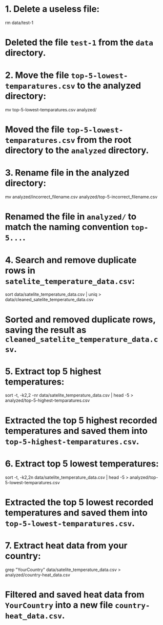 # 1. Delete a useless file:
rm data/test-1
# Deleted the file `test-1` from the `data` directory.

# 2. Move the file `top-5-lowest-temparatures.csv` to the analyzed directory:
mv top-5-lowest-temparatures.csv analyzed/
# Moved the file `top-5-lowest-temparatures.csv` from the root directory to the `analyzed` directory.

# 3. Rename file in the analyzed directory:
mv analyzed/incorrect_filename.csv analyzed/top-5-incorrect_filename.csv
# Renamed the file in `analyzed/` to match the naming convention `top-5...`.

# 4. Search and remove duplicate rows in `satelite_temperature_data.csv`:
sort data/satelite_temperature_data.csv | uniq > data/cleaned_satelite_temperature_data.csv
# Sorted and removed duplicate rows, saving the result as `cleaned_satelite_temperature_data.csv`.

# 5. Extract top 5 highest temperatures:
sort -t, -k2,2 -nr data/satelite_temperature_data.csv | head -5 > analyzed/top-5-highest-temparatures.csv
# Extracted the top 5 highest recorded temperatures and saved them into `top-5-highest-temparatures.csv`.

# 6. Extract top 5 lowest temperatures:
sort -t, -k2,2n data/satelite_temperature_data.csv | head -5 > analyzed/top-5-lowest-temparatures.csv
# Extracted the top 5 lowest recorded temperatures and saved them into `top-5-lowest-temparatures.csv`.

# 7. Extract heat data from your country:
grep "YourCountry" data/satelite_temperature_data.csv > analyzed/country-heat_data.csv
# Filtered and saved heat data from `YourCountry` into a new file `country-heat_data.csv`.

